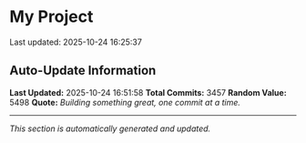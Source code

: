 # My Project


Last updated: 2025-10-24 16:25:37








































































































































































































































































































































































































































































































































































































































































































































































































































































































































































































































































































































































































































































































































































































































































































































































































































































































































































































































































































































































































































































































































































































































































































































































































































































































































































































































































































































































































































































































































































































































































































































































































































































































































































































































































































































































































































































































































































































































































































































































































## Auto-Update Information

**Last Updated:** 2025-10-24 16:51:58
**Total Commits:** 3457
**Random Value:** 5498
**Quote:** _Building something great, one commit at a time._

---
_This section is automatically generated and updated._